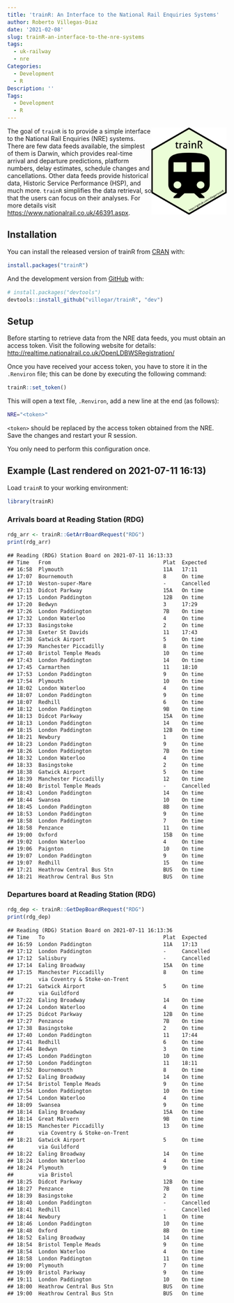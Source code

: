 ```yaml
---
title: 'trainR: An Interface to the National Rail Enquiries Systems'
author: Roberto Villegas-Diaz
date: '2021-02-08'
slug: trainR-an-interface-to-the-nre-systems
tags:
  - uk-railway
  - nre
Categories:
  - Development
  - R
Description: ''
Tags:
  - Development
  - R
---
```


<img src="https://raw.githubusercontent.com/villegar/trainR/main/inst/images/logo.png" alt="logo" align="right" height=200px/>

The goal of `trainR` is to provide a simple interface to the 
National Rail Enquiries (NRE) systems. There are few data feeds 
available, the simplest of them is Darwin, which provides real-time 
arrival and departure predictions, platform numbers, delay estimates, 
schedule changes and cancellations. Other data feeds provide historical 
data, Historic Service Performance (HSP), and much more. `trainR` 
simplifies the data retrieval, so that the users can focus on their 
analyses. For more details visit 
https://www.nationalrail.co.uk/46391.aspx.

## Installation

You can install the released version of trainR from [CRAN](https://CRAN.R-project.org) with:

``` r
install.packages("trainR")
```

And the development version from [GitHub](https://github.com/) with:

``` r
# install.packages("devtools")
devtools::install_github("villegar/trainR", "dev")
```

## Setup
Before starting to retrieve data from the NRE data feeds, you must obtain an access token. 
Visit the following website for details: http://realtime.nationalrail.co.uk/OpenLDBWSRegistration/

Once you have received your access token, you have to store it in the `.Renviron` file; this can be 
done by executing the following command:


```r
trainR::set_token()
```

This will open a text file, `.Renviron`, add a new line at the end (as follows):

```bash
NRE="<token>"
```

`<token>` should be replaced by the access token obtained from the NRE. Save the changes and restart 
your R session.

You only need to perform this configuration once.

## Example (Last rendered on 2021-07-11 16:13)

Load `trainR` to your working environment:

```r
library(trainR)
```

### Arrivals board at Reading Station (RDG)


```r
rdg_arr <- trainR::GetArrBoardRequest("RDG")
print(rdg_arr)
```

```
## Reading (RDG) Station Board on 2021-07-11 16:13:33
## Time   From                                    Plat  Expected
## 16:58  Plymouth                                11A   17:11
## 17:07  Bournemouth                             8     On time
## 17:10  Weston-super-Mare                       -     Cancelled
## 17:13  Didcot Parkway                          15A   On time
## 17:15  London Paddington                       12B   On time
## 17:20  Bedwyn                                  3     17:29
## 17:26  London Paddington                       7B    On time
## 17:32  London Waterloo                         4     On time
## 17:33  Basingstoke                             2     On time
## 17:38  Exeter St Davids                        11    17:43
## 17:38  Gatwick Airport                         5     On time
## 17:39  Manchester Piccadilly                   8     On time
## 17:40  Bristol Temple Meads                    10    On time
## 17:43  London Paddington                       14    On time
## 17:45  Carmarthen                              11    18:10
## 17:53  London Paddington                       9     On time
## 17:54  Plymouth                                10    On time
## 18:02  London Waterloo                         4     On time
## 18:07  London Paddington                       9     On time
## 18:07  Redhill                                 6     On time
## 18:12  London Paddington                       9B    On time
## 18:13  Didcot Parkway                          15A   On time
## 18:13  London Paddington                       14    On time
## 18:15  London Paddington                       12B   On time
## 18:21  Newbury                                 1     On time
## 18:23  London Paddington                       9     On time
## 18:26  London Paddington                       7B    On time
## 18:32  London Waterloo                         4     On time
## 18:33  Basingstoke                             2     On time
## 18:38  Gatwick Airport                         5     On time
## 18:39  Manchester Piccadilly                   12    On time
## 18:40  Bristol Temple Meads                    -     Cancelled
## 18:43  London Paddington                       14    On time
## 18:44  Swansea                                 10    On time
## 18:45  London Paddington                       8B    On time
## 18:53  London Paddington                       9     On time
## 18:58  London Paddington                       7     On time
## 18:58  Penzance                                11    On time
## 19:00  Oxford                                  15B   On time
## 19:02  London Waterloo                         4     On time
## 19:06  Paignton                                10    On time
## 19:07  London Paddington                       9     On time
## 19:07  Redhill                                 15    On time
## 17:21  Heathrow Central Bus Stn                BUS   On time
## 18:21  Heathrow Central Bus Stn                BUS   On time
```

### Departures board at Reading Station (RDG)


```r
rdg_dep <- trainR::GetDepBoardRequest("RDG")
print(rdg_dep)
```

```
## Reading (RDG) Station Board on 2021-07-11 16:13:36
## Time   To                                      Plat  Expected
## 16:59  London Paddington                       11A   17:13
## 17:12  London Paddington                       -     Cancelled
## 17:12  Salisbury                               -     Cancelled
## 17:14  Ealing Broadway                         15A   On time
## 17:15  Manchester Piccadilly                   8     On time
##        via Coventry & Stoke-on-Trent           
## 17:21  Gatwick Airport                         5     On time
##        via Guildford                           
## 17:22  Ealing Broadway                         14    On time
## 17:24  London Waterloo                         4     On time
## 17:25  Didcot Parkway                          12B   On time
## 17:27  Penzance                                7B    On time
## 17:38  Basingstoke                             2     On time
## 17:40  London Paddington                       11    17:44
## 17:41  Redhill                                 6     On time
## 17:44  Bedwyn                                  3     On time
## 17:45  London Paddington                       10    On time
## 17:50  London Paddington                       11    18:11
## 17:52  Bournemouth                             8     On time
## 17:52  Ealing Broadway                         14    On time
## 17:54  Bristol Temple Meads                    9     On time
## 17:54  London Paddington                       10    On time
## 17:54  London Waterloo                         4     On time
## 18:09  Swansea                                 9     On time
## 18:14  Ealing Broadway                         15A   On time
## 18:14  Great Malvern                           9B    On time
## 18:15  Manchester Piccadilly                   13    On time
##        via Coventry & Stoke-on-Trent           
## 18:21  Gatwick Airport                         5     On time
##        via Guildford                           
## 18:22  Ealing Broadway                         14    On time
## 18:24  London Waterloo                         4     On time
## 18:24  Plymouth                                9     On time
##        via Bristol                             
## 18:25  Didcot Parkway                          12B   On time
## 18:27  Penzance                                7B    On time
## 18:39  Basingstoke                             2     On time
## 18:40  London Paddington                       -     Cancelled
## 18:41  Redhill                                 -     Cancelled
## 18:44  Newbury                                 1     On time
## 18:46  London Paddington                       10    On time
## 18:48  Oxford                                  8B    On time
## 18:52  Ealing Broadway                         14    On time
## 18:54  Bristol Temple Meads                    9     On time
## 18:54  London Waterloo                         4     On time
## 18:58  London Paddington                       11    On time
## 19:00  Plymouth                                7     On time
## 19:09  Bristol Parkway                         9     On time
## 19:11  London Paddington                       10    On time
## 18:00  Heathrow Central Bus Stn                BUS   On time
## 19:00  Heathrow Central Bus Stn                BUS   On time
```
